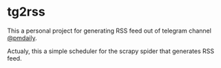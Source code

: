 # tg2rss

This a personal project for generating RSS feed out of telegram channel [@pmdaily](http://t.me/pmdaily).

Actualy, this a simple scheduler for the scrapy spider that generates RSS feed.
